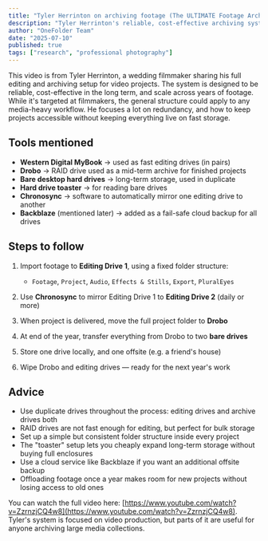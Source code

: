 ```yaml
---
title: "Tyler Herrinton on archiving footage (The ULTIMATE Footage Archiving System for Filmmakers)"
description: "Tyler Herrinton's reliable, cost-effective archiving system for video projects, focusing on redundancy and scaling across years of footage."
author: "OneFolder Team"
date: "2025-07-10"
published: true
tags: ["research", "professional photography"]
---
```


<script>
  import YoutubeEmbeddedVideo from '$lib/components/YoutubeEmbeddedVideo.svelte'
</script>

<YoutubeEmbeddedVideo src="https://www.youtube.com/embed/ZzrnzjCQ4w8" title="Tyler Herrinton - The ULTIMATE Footage Archiving System for Filmmakers" />

This video is from Tyler Herrinton, a wedding filmmaker sharing his full editing and archiving setup for video projects. The system is designed to be reliable, cost-effective in the long term, and scale across years of footage. While it's targeted at filmmakers, the general structure could apply to any media-heavy workflow. He focuses a lot on redundancy, and how to keep projects accessible without keeping everything live on fast storage.

## Tools mentioned

- **Western Digital MyBook** → used as fast editing drives (in pairs)
- **Drobo** → RAID drive used as a mid-term archive for finished projects
- **Bare desktop hard drives** → long-term storage, used in duplicate
- **Hard drive toaster** → for reading bare drives
- **Chronosync** → software to automatically mirror one editing drive to another
- **Backblaze** (mentioned later) → added as a fail-safe cloud backup for all drives

## Steps to follow

1. Import footage to **Editing Drive 1**, using a fixed folder structure:
   - `Footage`, `Project`, `Audio`, `Effects & Stills`, `Export`, `PluralEyes`

2. Use **Chronosync** to mirror Editing Drive 1 to **Editing Drive 2** (daily or more)
3. When project is delivered, move the full project folder to **Drobo**
4. At end of the year, transfer everything from Drobo to two **bare drives**
5. Store one drive locally, and one offsite (e.g. a friend's house)
6. Wipe Drobo and editing drives — ready for the next year's work

## Advice

- Use duplicate drives throughout the process: editing drives and archive drives both
- RAID drives are not fast enough for editing, but perfect for bulk storage
- Set up a simple but consistent folder structure inside every project
- The "toaster" setup lets you cheaply expand long-term storage without buying full enclosures
- Use a cloud service like Backblaze if you want an additional offsite backup
- Offloading footage once a year makes room for new projects without losing access to old ones

You can watch the full video here: [https://www.youtube.com/watch?v=ZzrnzjCQ4w8](https://www.youtube.com/watch?v=ZzrnzjCQ4w8). Tyler's system is focused on video production, but parts of it are useful for anyone archiving large media collections.
